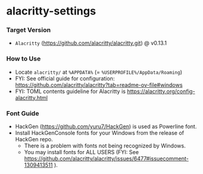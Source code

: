 # alacritty-settings

### Target Version
- `Alacritty` (https://github.com/alacritty/alacritty.git) @ v0.13.1

### How to Use
- Locate `alacritty/` at `%APPDATA%` (= `%USERPROFILE%/AppData/Roaming`)
- FYI: See official guide for configuration: https://github.com/alacritty/alacritty?tab=readme-ov-file#windows
- FYI: TOML contents guideline for Alacritty is https://alacritty.org/config-alacritty.html

### Font Guide
- HackGen (https://github.com/yuru7/HackGen) is used as Powerline font.
- Install HackGenConsole fonts for your Windows from the release of HackGen repo.
  - There is a problem with fonts not being recognized by Windows.
  - You may install fonts for ALL USERS (FYI: See https://github.com/alacritty/alacritty/issues/6477#issuecomment-1309413511 ).
